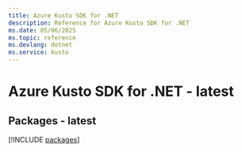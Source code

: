 ```yaml
---
title: Azure Kusto SDK for .NET
description: Reference for Azure Kusto SDK for .NET
ms.date: 05/06/2025
ms.topic: reference
ms.devlang: dotnet
ms.service: kusto
---
```

# Azure Kusto SDK for .NET - latest
## Packages - latest
[!INCLUDE [packages](kusto-index.md)]